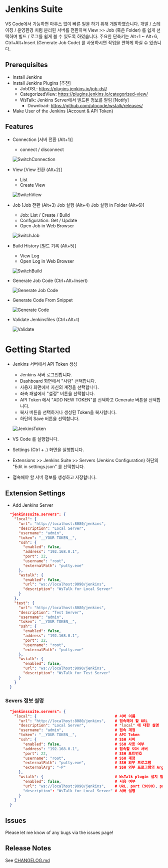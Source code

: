 # Jenkins Suite

VS Code에서 가능하면 마우스 없이 빠른 일을 하기 위해 개발하였습니다.
개발 / 스테이징 / 운영환경 처럼 분리된 서버를 전환하며 View >> Job (혹은 Folder) 를 쉽게 선택하며 빌드 / 로그를 쉽게 볼 수 있도록 하였습니다.
주요한 단축키는 Alt+1 ~ Alt+6, Ctrl+Alt+Insert (Generate Job Code) 를 사용하시면 작업을 편하게 하실 수 있습니다.

## Prerequisites

* Install Jenkins
* Install Jenkins Plugins [추천]
  * JobDSL: <https://plugins.jenkins.io/job-dsl/>
  * CategorizedView: <https://plugins.jenkins.io/categorized-view/>
  * WsTalk: Jenkins Server에서 빌드된 정보를 알림 [Notify]
    * Download: <https://github.com/utocode/wstalk/releases/>
* Make User of the Jenkins (Account & API Token)

## Features

- Connection [서버 전환 (Alt+1)]
  - connect / disconnect

  ![SwitchConnection](images/guide/guide1.png)

- View [View 전환 (Alt+2)]
  - List
  - Create View

  ![SwitchView](images/guide/guide2.png)

- Job [Job 전환 (Alt+3) Job 실행 (Alt+4) Job 실행 in Folder (Alt+6)]

  - Job: List / Create / Build
  - Configuration: Get / Update
  - Open Job in Web Browser

  ![SwitchJob](images/guide/guide3.png)

- Build History [빌드 기록 (Alt+5)]
  - View Log
  - Open Log in Web Browser

  ![SwitchBuild](images/guide/guide4.png)

- Generate Job Code (Ctrl+Alt+Insert)

  ![Generate Job Code](images/guide/guide5.png)

* Generate Code From Snippet

  ![Generate Code](images/guide/guide6.png)


- Validate Jenkinsfiles (Ctrl+Alt+t)

  ![Validate](images/guide/guide7.png)


# Getting Started

* Jenkins 서버에서 API Token 생성
  * Jenkins 서버 로그인합니다.
  * Dashboard 화면에서 "사람" 선택합니다.
  * 사용자 화면에서 자신의 계정을 선택합니다.
  * 좌측 패널에서 "설정" 버튼을 선택합니다.
  * API Token 에서 "ADD NEW TOKEN"를 선택하고 Generate 버튼을 선택합니다.
  * 복사 버튼을 선택하거나 생성된 Token을 복사합니다.
  * 하단의 Save 버튼을 선택합니다.

  ![JenkinsToken](images/guide/jenkins-token.png)

* VS Code 를 실행합니다.
* Settings (Ctrl + .) 화면을 실행합니다.
* Extensions >> Jenkins Suite >> Servers (Jenkins Configuration) 하단의 "Edit in settings.json" 를 선택합니다.
* 접속해야 할 서버 정보를 생성하고 저장합니다.

## Extension Settings

+ Add Jenkins Server

```json
  "jenkinssuite.servers": {
    "local": {
      "url": "http://localhost:8080/jenkins",
      "description": "Local Server",
      "username": "admin",
      "token": "__YOUR TOKEN__",
      "ssh": {
        "enabled": false,
        "address": "192.168.0.1",
        "port": 22,
        "username": "root",
        "externalPath": "putty.exe"
      },
      "wstalk": {
        "enabled": false,
        "url": "ws://localhost:9090/jenkins",
        "description": "WsTalk for Local Server"
      }
    },
    "test": {
      "url": "http://localhost:8080/jenkins",
      "description": "Test Server",
      "username": "admin",
      "token": "__YOUR TOKEN__",
      "ssh": {
        "enabled": false,
        "address": "192.168.0.1",
        "port": 22,
        "username": "root",
        "externalPath": "putty.exe"
      },
      "wstalk": {
        "enabled": false,
        "url": "ws://localhost:9090/jenkins",
        "description": "WsTalk for Test Server"
      }
    }
  }
```

### Severs 정보 설명

```json
  "jenkinssuite.servers": {
    "local": {                                   # 서버 이름
      "url": "http://localhost:8080/jenkins",    # 접속해야 할 URL
      "description": "Local Server",             # "local" 에 대한 설명
      "username": "admin",                       # 접속 계정
      "token": "__YOUR TOKEN__",                 # API Token
      "ssh": {                                   # SSH 서버
        "enabled": false,                        # SSH 사용 여부
        "address": "192.168.0.1",                # 접속할 SSH 서버
        "port": 22,                              # SSH 포트번호
        "username": "root",                      # SSH 계정
        "externalPath": "putty.exe",             # SSH 외부 프로그램
        "externalArg": "-P"                      # SSH 외부 프로그램의 Argument
      },
      "wstalk": {                                # WsTalk plugin 설치 필요
        "enabled": false,                        # 사용 여부
        "url": "ws://localhost:9090/jenkins",    # URL. port (9090), prefix (/jenkins: [수정 불가])
        "description": "WsTalk for Local Server" # 서버 설명
      }
    }
  }
```

## Issues

Please let me know of any bugs via the issues page!

## Release Notes

See [CHANGELOG.md](CHANGELOG.md)

